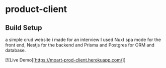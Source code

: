 # product-client

## Build Setup
a simple crud website i made for an interview I used Nuxt spa mode for the front end, Nestjs for the backend and Prisma and Postgres for ORM and database. 

[![Live Demo][https://moart-prod-client.herokuapp.com/]]
